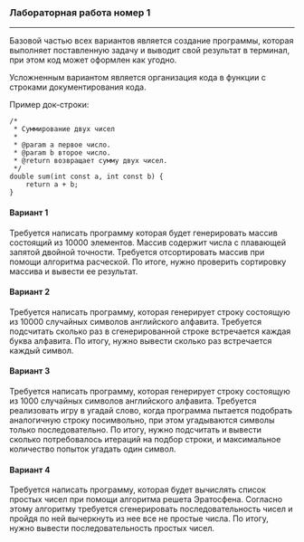### Лабораторная работа номер 1
----------------------------------


Базовой частью всех вариантов является создание программы, которая выполняет поставленную задачу и выводит свой результат в терминал, при этом код может оформлен как угодно.

Усложненным вариантом является организация кода в функции с строками документирования кода.

Пример док-строки:
```
/*
 * Суммирование двух чисел
 *
 * @param a первое число.
 * @param b второе число.
 * @return возвращает сумму двух чисел.
 */
double sum(int const a, int const b) {
    return a + b;
}
```

#### Вариант 1

Требуется написать программу которая будет генерировать массив состоящий из 10000 элементов. Массив содержит числа с плавающей запятой двойной точности. Требуется отсортировать массив при помощи алгоритма расческой. По итоге, нужно проверить сортировку массива и вывести ее результат.


#### Вариант 2

Требуется написать программу, которая генерирует строку состоящую из 10000 случайных символов английского алфавита. Требуется подсчитать сколько раз в сгенерированной строке встречается каждая буква алфавита. По итогу, нужно вывести сколько раз встречается каждый символ.


#### Вариант 3

Требуется написать программу, которая генерирует строку состоящую из 1000 случайных символов английского алфавита. Требуется реализовать игру в угадай слово, когда программа пытается подобрать аналогичную строку посимвольно, при этом угадываются символы только последовательно. По итогу, нужно подсчитать и вывести сколько потребовалось итераций на подбор строки, и максимальное количество попыток угадать один символ.


#### Вариант 4

Требуется написать программу, которая будет вычислять список простых чисел при помощи алгоритма решета Эратосфена. Согласно этому алгоритму требуется сгенерировать последовательность чисел и пройдя по ней вычеркнуть из нее все не простые числа. По итогу, нужно вывести последовательность простых чисел.
